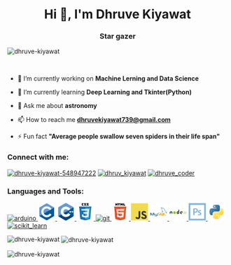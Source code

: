 <h1 align="center">Hi 👋, I'm Dhruve Kiyawat</h1>
<h3 align="center">Star gazer</h3>

<p align="left"> <img src="https://komarev.com/ghpvc/?username=dhruve-kiyawat&label=Profile%20views&color=0e75b6&style=flat" alt="dhruve-kiyawat" /> </p>

<p align="left"> <a href="https://twitter.com/" target="blank"><img src="https://img.shields.io/twitter/follow/?logo=twitter&style=for-the-badge" alt="" /></a> </p>

- 🔭 I’m currently working on **Machine Lerning and Data Science**

- 🌱 I’m currently learning **Deep Learning and Tkinter(Python)**

- 💬 Ask me about **astronomy**

- 📫 How to reach me **dhruvekiyawat739@gmail.com**

- ⚡ Fun fact **"Average people swallow seven spiders in their life span"**

<h3 align="left">Connect with me:</h3>
<p align="left">
<a href="https://linkedin.com/in/dhruve-kiyawat-548947222" target="blank"><img align="center" src="https://raw.githubusercontent.com/rahuldkjain/github-profile-readme-generator/master/src/images/icons/Social/linked-in-alt.svg" alt="dhruve-kiyawat-548947222" height="30" width="40" /></a>
<a href="https://instagram.com/dhruv_kiyawat" target="blank"><img align="center" src="https://raw.githubusercontent.com/rahuldkjain/github-profile-readme-generator/master/src/images/icons/Social/instagram.svg" alt="dhruv_kiyawat" height="30" width="40" /></a>
<a href="https://www.codechef.com/users/dhruve_coder" target="blank"><img align="center" src="https://cdn.jsdelivr.net/npm/simple-icons@3.1.0/icons/codechef.svg" alt="dhruve_coder" height="30" width="40" /></a>
</p>

<h3 align="left">Languages and Tools:</h3>
<p align="left"> <a href="https://www.arduino.cc/" target="_blank" rel="noreferrer"> <img src="https://cdn.worldvectorlogo.com/logos/arduino-1.svg" alt="arduino" width="40" height="40"/> </a> <a href="https://www.cprogramming.com/" target="_blank" rel="noreferrer"> <img src="https://raw.githubusercontent.com/devicons/devicon/master/icons/c/c-original.svg" alt="c" width="40" height="40"/> </a> <a href="https://www.w3schools.com/cpp/" target="_blank" rel="noreferrer"> <img src="https://raw.githubusercontent.com/devicons/devicon/master/icons/cplusplus/cplusplus-original.svg" alt="cplusplus" width="40" height="40"/> </a> <a href="https://www.w3schools.com/css/" target="_blank" rel="noreferrer"> <img src="https://raw.githubusercontent.com/devicons/devicon/master/icons/css3/css3-original-wordmark.svg" alt="css3" width="40" height="40"/> </a> <a href="https://git-scm.com/" target="_blank" rel="noreferrer"> <img src="https://www.vectorlogo.zone/logos/git-scm/git-scm-icon.svg" alt="git" width="40" height="40"/> </a> <a href="https://www.w3.org/html/" target="_blank" rel="noreferrer"> <img src="https://raw.githubusercontent.com/devicons/devicon/master/icons/html5/html5-original-wordmark.svg" alt="html5" width="40" height="40"/> </a> <a href="https://developer.mozilla.org/en-US/docs/Web/JavaScript" target="_blank" rel="noreferrer"> <img src="https://raw.githubusercontent.com/devicons/devicon/master/icons/javascript/javascript-original.svg" alt="javascript" width="40" height="40"/> </a> <a href="https://www.mysql.com/" target="_blank" rel="noreferrer"> <img src="https://raw.githubusercontent.com/devicons/devicon/master/icons/mysql/mysql-original-wordmark.svg" alt="mysql" width="40" height="40"/> </a> <a href="https://nodejs.org" target="_blank" rel="noreferrer"> <img src="https://raw.githubusercontent.com/devicons/devicon/master/icons/nodejs/nodejs-original-wordmark.svg" alt="nodejs" width="40" height="40"/> </a> <a href="https://www.photoshop.com/en" target="_blank" rel="noreferrer"> <img src="https://raw.githubusercontent.com/devicons/devicon/master/icons/photoshop/photoshop-line.svg" alt="photoshop" width="40" height="40"/> </a> <a href="https://www.python.org" target="_blank" rel="noreferrer"> <img src="https://raw.githubusercontent.com/devicons/devicon/master/icons/python/python-original.svg" alt="python" width="40" height="40"/> </a> <a href="https://scikit-learn.org/" target="_blank" rel="noreferrer"> <img src="https://upload.wikimedia.org/wikipedia/commons/0/05/Scikit_learn_logo_small.svg" alt="scikit_learn" width="40" height="40"/> </a> </p>

<p><img align="left" src="https://github-readme-stats.vercel.app/api/top-langs?username=dhruve-kiyawat&show_icons=true&locale=en&layout=compact" alt="dhruve-kiyawat" /></p>

<p>&nbsp;<img align="center" src="https://github-readme-stats.vercel.app/api?username=dhruve-kiyawat&show_icons=true&locale=en" alt="dhruve-kiyawat" /></p>

<p><img align="center" src="https://github-readme-streak-stats.herokuapp.com/?user=dhruve-kiyawat&" alt="dhruve-kiyawat" /></p>

